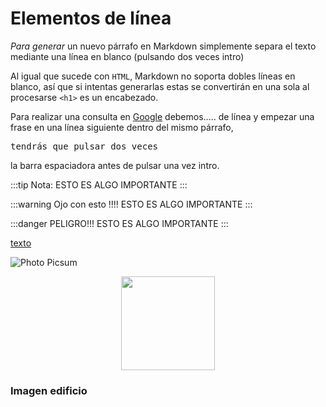 # Elementos de línea

*Para* _generar_ un nuevo párrafo en <span class='text-strong'>Markdown</span> simplemente separa el texto mediante una línea en blanco (pulsando dos veces intro)

Al igual que sucede con `HTML`, <span class='text-strong'>Markdown no soporta dobles líneas en blanco</span>, así que si intentas generarlas estas se convertirán en una sola al procesarse `<h1>` es un encabezado.

Para realizar una consulta en [Google](https://www.google.com/) debemos..... de línea y empezar una frase en una línea siguiente dentro del mismo párrafo, <pre>tendrás que pulsar dos veces</pre> la barra espaciadora antes de pulsar una vez intro.

:::tip Nota:
ESTO ES ALGO IMPORTANTE
:::

:::warning Ojo con esto !!!!
ESTO ES ALGO IMPORTANTE
:::

:::danger PELIGRO!!!
ESTO ES ALGO IMPORTANTE
:::

[texto](https://www.google.com)

![Photo Picsum](https://picsum.photos/200/100)

<!-- ![logo ja](https://2.bp.blogspot.com/-y8yv3Hh76Ic/Ws1P1g0gX-I/AAAAAAAAkt0/FW0df_ty2IwpdcW1J6zD2Xw0nUu61UnfQCLcBGAs/s1600/logo-vector-ja-03.png) -->

<center>
<img src='https://2.bp.blogspot.com/-y8yv3Hh76Ic/Ws1P1g0gX-I/AAAAAAAAkt0/FW0df_ty2IwpdcW1J6zD2Xw0nUu61UnfQCLcBGAs/s1600/logo-vector-ja-03.png' width='150px'/>
</center>

<!-- ![edificio grande](/images/edificio.jpg) -->

### Imagen edificio

<center>
  <!-- <img src='/images/edificio.jpg' class='custom-image'/>
  <img :src="$withBase('/img/pokemones.jpg')" width='500' style='margin:30px'/> -->
  <img :src="$withBase('/images/edificio.jpg')"  class='custom-image' />
</center>